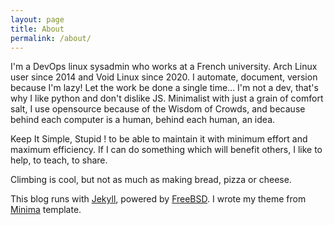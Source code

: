 ```yaml
---
layout: page
title: About
permalink: /about/
---
```


I'm a DevOps linux sysadmin who works at a French university.
Arch Linux user since 2014 and Void Linux since 2020.
I automate, document, version because I'm lazy! Let the work be done a single time...
I'm not a dev, that's why I like python and don't dislike JS.
Minimalist with just a grain of comfort salt, I use opensource because of the Wisdom of Crowds, and because behind each computer is a human, behind each human, an idea.

Keep It Simple, Stupid ! to be able to maintain it with minimum effort and maximum efficiency.
If I can do something which will benefit others, I like to help, to teach, to share.

Climbing is cool, but not as much as making bread, pizza or cheese.

This blog runs with [Jekyll](https://jekyllrb.com/), powered by [FreeBSD](https://www.freebsd.org/).
I wrote my theme from [Minima](https://github.com/jekyll/minima) template.
